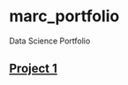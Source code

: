 # marc_portfolio
Data Science Portfolio

## [Project 1](https://github.com/marcdugu/ML_CosmicStrings_project/ML_report.pdf)


